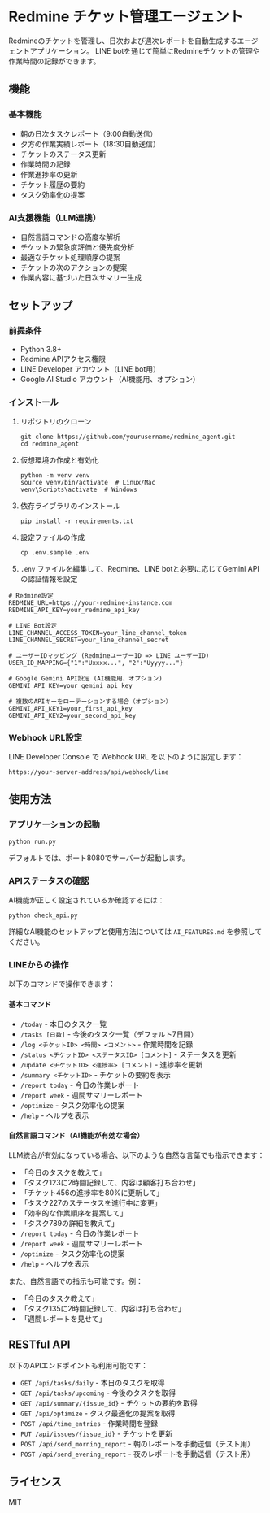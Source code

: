 # Redmine チケット管理エージェント

Redmineのチケットを管理し、日次および週次レポートを自動生成するエージェントアプリケーション。
LINE botを通じて簡単にRedmineチケットの管理や作業時間の記録ができます。

## 機能

### 基本機能
- 朝の日次タスクレポート（9:00自動送信）
- 夕方の作業実績レポート（18:30自動送信）
- チケットのステータス更新
- 作業時間の記録
- 作業進捗率の更新
- チケット履歴の要約
- タスク効率化の提案

### AI支援機能（LLM連携）
- 自然言語コマンドの高度な解析
- チケットの緊急度評価と優先度分析
- 最適なチケット処理順序の提案
- チケットの次のアクションの提案
- 作業内容に基づいた日次サマリー生成

## セットアップ

### 前提条件

- Python 3.8+
- Redmine APIアクセス権限
- LINE Developer アカウント（LINE bot用）
- Google AI Studio アカウント（AI機能用、オプション）

### インストール

1. リポジトリのクローン
   ```
   git clone https://github.com/yourusername/redmine_agent.git
   cd redmine_agent
   ```

2. 仮想環境の作成と有効化
   ```
   python -m venv venv
   source venv/bin/activate  # Linux/Mac
   venv\Scripts\activate  # Windows
   ```

3. 依存ライブラリのインストール
   ```
   pip install -r requirements.txt
   ```

4. 設定ファイルの作成
   ```
   cp .env.sample .env
   ```
   
5. `.env` ファイルを編集して、Redmine、LINE botと必要に応じてGemini APIの認証情報を設定

```
# Redmine設定
REDMINE_URL=https://your-redmine-instance.com
REDMINE_API_KEY=your_redmine_api_key

# LINE Bot設定
LINE_CHANNEL_ACCESS_TOKEN=your_line_channel_token
LINE_CHANNEL_SECRET=your_line_channel_secret

# ユーザーIDマッピング (RedmineユーザーID => LINE ユーザーID)
USER_ID_MAPPING={"1":"Uxxxx...", "2":"Uyyyy..."}

# Google Gemini API設定 (AI機能用、オプション)
GEMINI_API_KEY=your_gemini_api_key

# 複数のAPIキーをローテーションする場合（オプション）
GEMINI_API_KEY1=your_first_api_key
GEMINI_API_KEY2=your_second_api_key
```

### Webhook URL設定

LINE Developer Console で Webhook URL を以下のように設定します：

```
https://your-server-address/api/webhook/line
```

## 使用方法

### アプリケーションの起動

```
python run.py
```

デフォルトでは、ポート8080でサーバーが起動します。

### APIステータスの確認

AI機能が正しく設定されているか確認するには：

```
python check_api.py
```

詳細なAI機能のセットアップと使用方法については `AI_FEATURES.md` を参照してください。

### LINEからの操作

以下のコマンドで操作できます：

#### 基本コマンド
- `/today` - 本日のタスク一覧
- `/tasks [日数]` - 今後のタスク一覧（デフォルト7日間）
- `/log <チケットID> <時間> <コメント>` - 作業時間を記録
- `/status <チケットID> <ステータスID> [コメント]` - ステータスを更新
- `/update <チケットID> <進捗率> [コメント]` - 進捗率を更新
- `/summary <チケットID>` - チケットの要約を表示
- `/report today` - 今日の作業レポート
- `/report week` - 週間サマリーレポート
- `/optimize` - タスク効率化の提案
- `/help` - ヘルプを表示

#### 自然言語コマンド（AI機能が有効な場合）
LLM統合が有効になっている場合、以下のような自然な言葉でも指示できます：

- 「今日のタスクを教えて」
- 「タスク123に2時間記録して、内容は顧客打ち合わせ」
- 「チケット456の進捗率を80%に更新して」
- 「タスク227のステータスを進行中に変更」
- 「効率的な作業順序を提案して」
- 「タスク789の詳細を教えて」
- `/report today` - 今日の作業レポート
- `/report week` - 週間サマリーレポート
- `/optimize` - タスク効率化の提案
- `/help` - ヘルプを表示

また、自然言語での指示も可能です。例：

- 「今日のタスク教えて」
- 「タスク135に2時間記録して、内容は打ち合わせ」
- 「週間レポートを見せて」

## RESTful API

以下のAPIエンドポイントも利用可能です：

- `GET /api/tasks/daily` - 本日のタスクを取得
- `GET /api/tasks/upcoming` - 今後のタスクを取得
- `GET /api/summary/{issue_id}` - チケットの要約を取得
- `GET /api/optimize` - タスク最適化の提案を取得
- `POST /api/time_entries` - 作業時間を登録
- `PUT /api/issues/{issue_id}` - チケットを更新
- `POST /api/send_morning_report` - 朝のレポートを手動送信（テスト用）
- `POST /api/send_evening_report` - 夜のレポートを手動送信（テスト用）

## ライセンス

MIT
